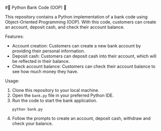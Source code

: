 #🏦 Python Bank Code (OOP) 🐍

This repository contains a Python implementation of a bank code using Object-Oriented Programming (OOP). With this code, customers can create an account, deposit cash, and check their account balance.

Features:
- Account creation: Customers can create a new bank account by providing their personal information.
- Deposit cash: Customers can deposit cash into their account, which will be reflected in their balance.
- Check account balance: Customers can check their account balance to see how much money they have.

Usage:
1. Clone this repository to your local machine.
2. Open the `bank.py` file in your preferred Python IDE.
3. Run the code to start the bank application.
   ```
   python bank.py
   ```
5. Follow the prompts to create an account, deposit cash, withdraw and check your balance.

